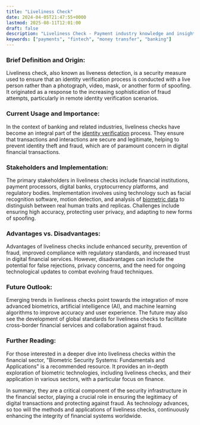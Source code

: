 ```yaml
---
title: "Liveliness Check"
date: 2024-04-05T21:47:55+0000
lastmod: 2025-08-11T12:01:00
draft: false
description: "Liveliness Check - Payment industry knowledge and insights"
keywords: ["payments", "fintech", "money transfer", "banking"]
---
```


### Brief Definition and Origin:

Liveliness check, also known as liveness detection, is a security measure used to ensure that an identity verification process is conducted with a live person rather than a photograph, video, mask, or another form of spoofing. It originated as a response to the increasing sophistication of fraud attempts, particularly in remote identity verification scenarios.

### Current Usage and Importance:

In the context of banking and related industries, liveliness checks have become an integral part of the [identity verification](https://faisalkhan.com/learn/payments-wiki/identity-verification-idv/) process. They ensure that transactions and interactions are secure and legitimate, helping to prevent identity theft and fraud, which are of paramount concern in digital financial transactions.

### Stakeholders and Implementation:

The primary stakeholders in liveliness checks include financial institutions, payment processors, digital banks, cryptocurrency platforms, and regulatory bodies. Implementation involves using technology such as facial recognition software, motion detection, and analysis of [biometric data](https://faisalkhan.com/learn/payments-wiki/biometric-data/) to distinguish between real human traits and replicas. Challenges include ensuring high accuracy, protecting user privacy, and adapting to new forms of spoofing.

### Advantages vs. Disadvantages:

Advantages of liveliness checks include enhanced security, prevention of fraud, improved compliance with regulatory standards, and increased trust in digital financial services. However, disadvantages can include the potential for false rejections, privacy concerns, and the need for ongoing technological updates to combat evolving fraud techniques.

### Future Outlook:

Emerging trends in liveliness checks point towards the integration of more advanced biometrics, artificial intelligence (AI), and machine learning algorithms to improve accuracy and user experience. The future may also see the development of global standards for liveliness checks to facilitate cross-border financial services and collaboration against fraud.

### Further Reading:

For those interested in a deeper dive into liveliness checks within the financial sector, "Biometric Security Systems: Fundamentals and Applications" is a recommended resource. It provides an in-depth exploration of biometric technologies, including liveliness checks, and their application in various sectors, with a particular focus on finance.

In summary, they are a critical component of the security infrastructure in the financial sector, playing a crucial role in ensuring the legitimacy of digital transactions and protecting against fraud. As technology advances, so too will the methods and applications of liveliness checks, continuously enhancing the integrity of financial systems worldwide.